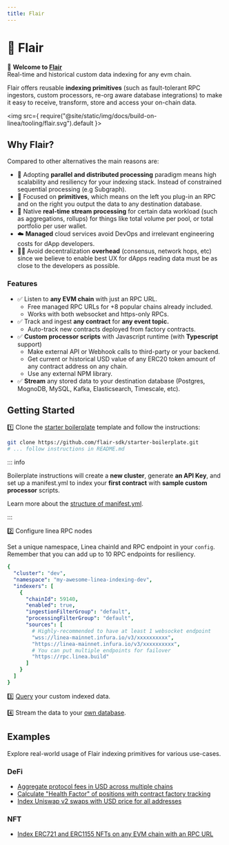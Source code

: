 ```yaml
---
title: Flair
---
```


# 🔮 Flair

👋 <b>Welcome to [Flair](https://flair.dev)</b><br />
Real-time and historical custom data indexing for any evm chain.

Flair offers reusable **indexing primitives** (such as fault-tolerant RPC ingestors, custom processors, re-org aware database integrations) to make it easy to receive, transform, store and access your on-chain data.

<img
src={
require("@site/static/img/docs/build-on-linea/tooling/flair.svg").default
}></img>
<br />


## Why Flair?

Compared to other alternatives the main reasons are:

* 🚀  Adopting **parallel and distributed processing** paradigm means high scalability and resiliency for your indexing stack. Instead of constrained sequential processing (e.g Subgraph).
* 🧩  Focused on **primitives**, which means on the left you plug-in an RPC and on the right you output the data to any destination database.
* 🚄  Native **real-time stream processing** for certain data workload (such as aggregations, rollups) for things like total volume per pool, or total portfolio per user wallet.
* ☁️  **Managed** cloud services avoid DevOps and irrelevant engineering costs for dApp developers.
* 🧑‍💻  Avoid decentralization **overhead** (consensus, network hops, etc) since we believe to enable best UX for dApps reading data must be as close to the developers as possible.
### Features

* ✅ Listen to **any EVM chain** with just an RPC URL.
  * Free managed RPC URLs for +8 popular chains already included.
  * Works with both websocket and https-only RPCs.
* ✅ Track and ingest **any contract** for **any event topic.**
  * Auto-track new contracts deployed from factory contracts.
* ✅ **Custom processor scripts** with Javascript runtime (with **Typescript** support)
  * Make external API or Webhook calls to third-party or your backend.
  * Get current or historical USD value of any ERC20 token amount of any contract address on any chain.
  * Use any external NPM library.
* ✅ **Stream** any stored data to your destination database (Postgres, MognoDB, MySQL, Kafka, Elasticsearch, Timescale, etc).

## Getting Started

1️⃣ Clone the [starter boilerplate](https://github.com/flair-sdk/starter-boilerplate) template and follow the instructions:

```bash
git clone https://github.com/flair-sdk/starter-boilerplate.git
# ... follow instructions in README.md
```
::: info

Boilerplate instructions will create a **new cluster**, generate **an API Key**, and set up a manifest.yml to index your **first contract** with **sample custom processor** scripts.

Learn more about the [structure of manifest.yml](reference/manifest.yml.md).

:::

2️⃣ Configure linea RPC nodes

Set a unique namespace, Linea chainId and RPC endpoint in your `config`. Remember that you can add up to 10 RPC endpoints for resiliency.

```yaml
{
  "cluster": "dev",
  "namespace": "my-awesome-linea-indexing-dev",
  "indexers": [
    {
      "chainId": 59140,
      "enabled": true,
      "ingestionFilterGroup": "default",
      "processingFilterGroup": "default",
      "sources": [
        # Highly-recommended to have at least 1 websocket endpoint
        "wss://linea-mainnet.infura.io/v3/xxxxxxxxxx",
        "https://linea-mainnet.infura.io/v3/xxxxxxxxxx",
        # You can put multiple endpoints for failover
        "https://rpc.linea.build"
      ]
    }
  ]
}
```

3️⃣ [Query](https://docs.flair.build/#getting-started) your custom indexed data.

4️⃣ Stream the data to your [own database](https://docs.flair.build/reference/database).

## Examples

Explore real-world usage of Flair indexing primitives for various use-cases.

### DeFi

* [Aggregate protocol fees in USD across multiple chains](./aggregate-protocol-fees-in-usd/README.md)
* [Calculate "Health Factor" of positions with contract factory tracking](./health-factor-with-factory-tracking/README.md)
* [Index Uniswap v2 swaps with USD price for all addresses](./uniswap-v2-events-from-all-contracts-with-usd-price/README.md)

### NFT

* [Index ERC721 and ERC1155 NFTs on any EVM chain with an RPC URL](./erc721-and-erc1155-nft-indexing/README.md)
